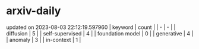 # arxiv-daily
updated on 2023-08-03 22:12:19.597960
| keyword | count |
| - | - |
| diffusion | 5 |
| self-supervised | 4 |
| foundation model | 0 |
| generative | 4 |
| anomaly | 3 |
| in-context | 1 |

